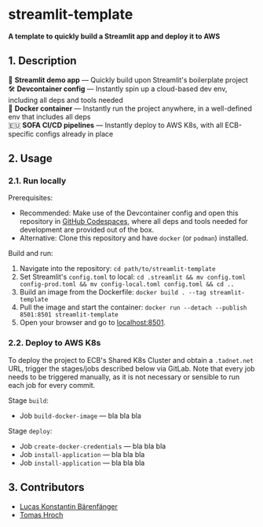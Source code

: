 # streamlit-template

**A template to quickly build a Streamlit app and deploy it to AWS**

## 1. Description

🚀 **Streamlit demo app** — Quickly build upon Streamlit's boilerplate project<br>
🛠️ **Devcontainer config** — Instantly spin up a cloud-based dev env, including all deps and tools needed<br>
🐳 **Docker container** — Instantly run the project anywhere, in a well-defined env that includes all deps<br>
🇪🇺 **SOFA CI/CD pipelines** — Instantly deploy to AWS K8s, with all ECB-specific configs already in place

## 2. Usage

### 2.1. Run locally

Prerequisites:
- Recommended: Make use of the Devcontainer config and open this repository in [GitHub Codespaces](https://github.com/PRS-STD/codespace-sofa), where all deps and tools needed for development are provided out of the box.
- Alternative: Clone this repository and have `docker` (or `podman`) installed.

Build and run:
1. Navigate into the repository: `cd path/to/streamlit-template`
2. Set Streamlit's `config.toml` to local: `cd .streamlit && mv config.toml config-prod.toml && mv config-local.toml config.toml && cd ..`
3. Build an image from the Dockerfile: `docker build . --tag streamlit-template`
4. Pull the image and start the container: `docker run --detach --publish 8501:8501 streamlit-template`
5. Open your browser and go to [localhost:8501](localhost:8501).

### 2.2. Deploy to AWS K8s

To deploy the project to ECB's Shared K8s Cluster and obtain a `.tadnet.net` URL, trigger the stages/jobs described below via GitLab.
Note that every job needs to be triggered manually, as it is not necessary or sensible to run each job for every commit.

Stage `build`:
- Job `build-docker-image` — bla bla bla

Stage `deploy`:
- Job `create-docker-credentials` — bla bla bla
- Job `install-application` — bla bla bla
- Job `install-application` — bla bla bla

## 3. Contributors

* [Lucas Konstantin Bärenfänger](mailto:lucas_konstantin.barenfanger.external@ecb.europa.eu)
* [Tomas Hroch](mailto:tomas.hroch@ecb.europa.eu)
